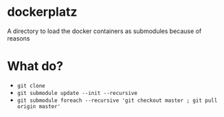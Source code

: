 # dockerplatz
A directory to load the docker containers as submodules because of reasons

# What do?

 - `git clone`
 - `git submodule update --init --recursive`
 - `git submodule foreach --recursive 'git checkout master ; git pull origin master'`
 
